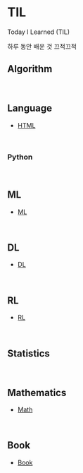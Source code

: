 # TIL
Today I Learned (TIL)

하루 동안 배운 것 끄적끄적

## Algorithm


<br>

## Language
- [HTML](Language/html.md)

<br>

### Python


<br>

## ML
- [ML](./ML/ml.md)
<br>

## DL
- [DL](./DL/dl.md)

<br>

## RL
- [RL](./RL/rl.md)

<br>

## Statistics

<br>

## Mathematics
- [Math](./Math/math.md)
<br>

## Book
- [Book](./Book/book.md)